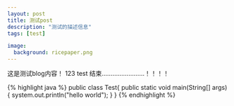 ```yaml
---
layout: post
title: 测试post
description: "测试的描述信息"
tags: [test]

image:
  background: ricepaper.png
---
```


这是测试blog内容！
123
test
结束……………………！！！！

{% highlight java %}
public class Test{
    public static void main(String[] args) {
        system.out.println("hello world");
    }
}
{% endhighlight %}


